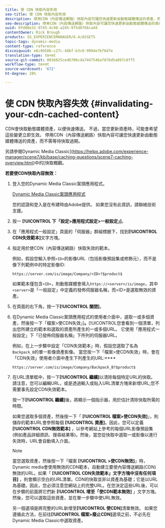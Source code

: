 ```yaml
---
title: 使 CDN 快取內容失效
seo-title: 使 CDN 快取內容失效
description: 停用CDN（內容傳送網路）快取內容可讓您快速更新由動態媒體傳送的資產，而不需等待快取過期。
seo-description: 停用CDN（內容傳送網路）快取內容可讓您快速更新由動態媒體傳送的資產，而不需等待快取過期。
uuid: 0fd88e31-9745-4c98-a245-9f5d0766cad4
contentOwner: Rick Brough
products: SG_EXPERIENCEMANAGER/6.4/ASSETS
topic-tags: dynamic-media
content-type: reference
discoiquuid: e6c9b50b-c27c-48bf-b3c0-9994e7bf6d7e
translation-type: tm+mt
source-git-commit: 0016825ced6706cda7447546af876d5a897c8ff5
workflow-type: tm+mt
source-wordcount: '672'
ht-degree: 28%

---
```



# 使 CDN 快取內容失效 {#invalidating-your-cdn-cached-content}

CDN會快取動態媒體資產，以便快速傳送。 不過，當您更新資產時，可能會希望這些變更立即生效。 停用CDN（內容傳送網路）快取內容可讓您快速更新由動態媒體傳送的資產，而不需等待快取過期。

另請參閱Dynamic Media Classic](https://helpx.adobe.com/experience-manager/scene7/kb/base/caching-questions/scene7-caching-overview.html)中的[快取概觀。

**若要使CDN快取內容無效：**

1. 登入您的Dynamic Media Classic案頭應用程式。

   [Dynamic Media Classic案頭應用程式](https://experienceleague.adobe.com/docs/dynamic-media-classic/using/intro/dynamic-media-classic-desktop-app.html?lang=en#system-requirements-dmc-app)

   您的認證和登入是在布建時由Adobe提供。 如果您沒有此資訊，請聯絡技術支援。

1. 按一 **[!UICONTROL 下「設定>應用程式設定>一般設定」]**。
1. 在「應用程式一般設定」頁面的「伺服器」群組標題下，找到&#x200B;**[!UICONTROL CDN失效範本]**&#x200B;文字方塊。

1. 指定用於使CDN（內容傳送網路）快取失效的範本。

   例如，假設您輸入參照`<ID>`的影像URL（包括影像預設集或修飾元），而不是像下列範例中的特定影像ID:

   `https://server.com/is/image/Company/<ID>?$product$`

   如果範本僅包含`<ID>`，則動態媒體會填入`https://<server>/is/image`，其中`<server>`是「一般設定」中定義的發佈伺服器名稱，而&lt;ID>是選取無效的資產。

1. 在頁面的右下角，按一下&#x200B;**[!UICONTROL 關閉]**。
1. 在Dynamic Media Classic案頭應用程式的使用者介面中，選取一或多個資產，然後按一下「檔案>使CDN失效」]**。**[!UICONTROL &#x200B;您會看到一個清單，列出您所建立的範本和選取的資產所產生的一或多個URL。 它使用「應用程式一般設定」下「已發佈伺服器名稱」下所列的伺服器URL。

   例如，在上一步驟中設定「CDN失效範本」時，假設您選取了名為`Backpack_B`的單一影像資產影像。 當您按一下「檔案>使CDN失效」時，會在「CDN失效」使用者介面中產生下列產生的URL:****

   `https://server.com/is/image/Company/Backpack_B?$product$`

1. 在URL清單框中，按一下&#x200B;**[!UICONTROL 繼續]**&#x200B;以清除每個特定URL的快取。 請注意，您可以編輯URL，或是透過輸入或貼入URL清單方塊來新增URL;您不需要事先設定CDN失效範本。

   按一下&#x200B;**[!UICONTROL 繼續]**&#x200B;後，將顯示一個指示器，用於估計清除快取所需的時間。

   如果您選取多個資產，然後按一下「 **[!UICONTROL 檔案>使CDN失效]**」，則儲存的範本URL會參照每個 **[!UICONTROL 資產]**。因此，您可以定義 **[!UICONTROL CDN無效範本]** ，以參考網站上參考的每個URL影像預設集 (例如產品詳細資訊、搜尋結果等)。然後，當您從快取中選取一或影像以進行失效時，URL會自動填入介面。

   >[!NOTE]
   >
   >當您選取資產，然後按一下「檔案 **[!UICONTROL >使CDN無效]**」時，Dynamic media會使用無效的CDN範本，自動建立要使內容傳送網路(CDN)無效的URL。如果「 **[!UICONTROL CDN失效範本」文字方塊中沒有任何項目]** ，則會顯示空白的URL清單。CDN的快取並非以資產為基礎；它是以URL為基礎。因此，您必須注意您網站上的完整URL。在您決定這些URL後，可以在步驟的前面將它們新 **[!UICONTROL 增至「使CDN範本無效]** 」文字方塊。然後，您可以選取這些資產，並在單一步驟中使URL無效。
   >
   >另一個選項是將完整的URL新增至&#x200B;**[!UICONTROL 使CDN]**&#x200B;清單無效。 如果您遵循此方法，在前往&#x200B;**[!UICONTROL 檔案>廢止CDN]**&#x200B;選項之前，不必先在Dynamic Media Classic中選取資產。


